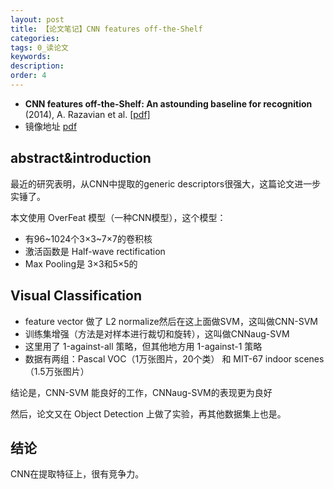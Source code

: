 ```yaml
---
layout: post
title: 【论文笔记】CNN features off-the-Shelf
categories:
tags: 0_读论文
keywords:
description:
order: 4
---
```




- **CNN features off-the-Shelf: An astounding baseline for recognition** (2014), A. Razavian et al. [[pdf]](http://www.cv-foundation.org//openaccess/content_cvpr_workshops_2014/W15/papers/Razavian_CNN_Features_Off-the-Shelf_2014_CVPR_paper.pdf)
- 镜像地址 [pdf](https://github.com/guofei9987/pictures_for_blog/tree/master/papers)

## abstract&introduction
最近的研究表明，从CNN中提取的generic descriptors很强大，这篇论文进一步实锤了。  

本文使用 OverFeat 模型（一种CNN模型），这个模型：
- 有96~1024个3×3~7×7的卷积核  
- 激活函数是 Half-wave rectification
- Max Pooling是 3×3和5×5的

## Visual Classification

- feature vector 做了 L2 normalize然后在这上面做SVM，这叫做CNN-SVM
- 训练集增强（方法是对样本进行裁切和旋转），这叫做CNNaug-SVM
- 这里用了 1-against-all 策略，但其他地方用 1-against-1 策略
- 数据有两组：Pascal VOC（1万张图片，20个类） 和 MIT-67 indoor scenes（1.5万张图片）


结论是，CNN-SVM 能良好的工作，CNNaug-SVM的表现更为良好

然后，论文又在 Object Detection 上做了实验，再其他数据集上也是。

## 结论
CNN在提取特征上，很有竞争力。
